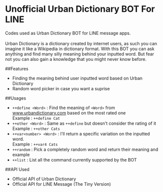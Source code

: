 # Unofficial Urban Dictionary BOT For LINE

Codes used as Urban Dictionary BOT for LINE message apps.
<br><br>Urban Dictionary is a dictionary created by internet users, as such you can imagine it like a Wikipedia in dictionary format. 
With this BOT you can ask anything and find many silly meaning behind your inputted word. But fear not you can also gain a knowledge that you might never know before. 

##Features 
- Finding the meaning behind user inputted word based on Urban Dictionary
- Random word picker in case you want a suprise   

##Usages 
- `++define <Word>` : Find the meaning of `<Word>` from www.urbandictionary.com based on the most rated one
<br>Example : `++define Cat`  
- `++other <Word>` : Same as `++define` but doesn't consider the rating of it
<br>Example : `++other Cats`
- `++var<number> <Word>` : I'll return a specific variation on the inputted word. 
<br>Example : `++var4 Cats`
- `++random` : Pick a completely random word and return their meaning and example
- `++list` : List all the command currently supported by the BOT  

##API Used
- Official API of Urban Dictionary
- Official API for LINE Message (The Tiny Version)

